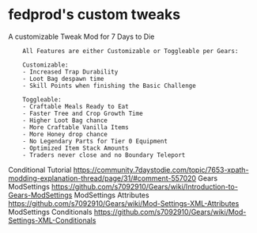 # fedprod's custom tweaks
 A customizable Tweak Mod for 7 Days to Die

        All Features are either Customizable or Toggleable per Gears:

        Customizable:
        - Increased Trap Durability
        - Loot Bag despawn time
        - Skill Points when finishing the Basic Challenge
 
        Toggleable:
        - Craftable Meals Ready to Eat
        - Faster Tree and Crop Growth Time
        - Higher Loot Bag chance
        - More Craftable Vanilla Items
        - More Honey drop chance
        - No Legendary Parts for Tier 0 Equipment
        - Optimized Item Stack Amounts
        - Traders never close and no Boundary Teleport


Conditional Tutorial        https://community.7daystodie.com/topic/7653-xpath-modding-explanation-thread/page/31/#comment-557020
Gears ModSettings           https://github.com/s7092910/Gears/wiki/Introduction-to-Gears-ModSettings
ModSettings Attributes      https://github.com/s7092910/Gears/wiki/Mod-Settings-XML-Attributes
ModSettings Conditionals    https://github.com/s7092910/Gears/wiki/Mod-Settings-XML-Conditionals
